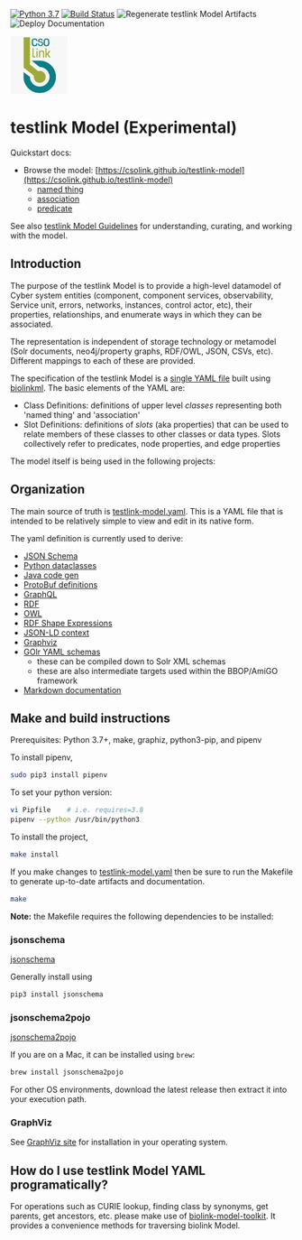 [![Python 3.7](https://upload.wikimedia.org/wikipedia/commons/f/fc/Blue_Python_3.7_Shield_Badge.svg)](https://www.python.org/downloads/release/python-370/)
[![Build Status](https://travis-ci.com/testlink/testlink-model.svg?branch=main)](https://travis-ci.com/testlink/testlink-model)
![Regenerate testlink Model Artifacts](https://github.com/csolink/testlink-model/workflows/Regenerate%20testlink%20Model%20Artifacts/badge.svg)
![Deploy Documentation](https://github.com/csolink/testlink-model/workflows/Deploy%20Documentation/badge.svg)

<img src="images/testlink-logo.png" width="20%">

# testlink Model (Experimental)

Quickstart docs:

- Browse the model: [https://csolink.github.io/testlink-model](https://csolink.github.io/testlink-model)
  - [named thing](https://csolink.github.io/testlink-model/docs/NamedThing.html)
  - [association](https://csolink.github.io/testlink-model/docs/Association.html)
  - [predicate](https://csolink.github.io/testlink-model/docs/predicates.html)

See also [testlink Model Guidelines](./guidelines/index.md) for understanding, curating, and working with the model.


## Introduction

The purpose of the testlink Model is to provide a high-level datamodel of Cyber system entities
(component, component services, observability, Service unit, errors, networks, instances, control actor, etc),
their properties, relationships, and enumerate ways in which they can be associated.

The representation is independent of storage technology or metamodel (Solr documents, neo4j/property graphs,
RDF/OWL, JSON, CSVs, etc). Different mappings to each of these are provided.

The specification of the testlink Model is a [single YAML file](testlink-model.yaml) built using [biolinkml](https://github.com/biolink/biolinkml).
The basic elements of the YAML are:

 - Class Definitions: definitions of upper level *classes* representing both 'named thing' and 'association'
 - Slot Definitions: definitions of *slots* (aka properties) that can be used to relate members of these classes to other classes or data types. Slots collectively refer to predicates, node properties, and edge properties

The model itself is being used in the following projects:


## Organization

The main source of truth is [testlink-model.yaml](testlink-model.yaml). This is a YAML file that is intended to
be relatively simple to view and edit in its native form.

The yaml definition is currently used to derive:

  - [JSON Schema](json-schema)
  - [Python dataclasses](testlink/model.py)
  - [Java code gen](java)
  - [ProtoBuf definitions](testlink-model.proto)
  - [GraphQL](testlink-model.graphql)
  - [RDF](testlink-model.ttl)
  - [OWL](testlink-model.owl.ttl)
  - [RDF Shape Expressions](testlink-model.shex)
  - [JSON-LD context](context.jsonld)
  - [Graphviz](graphviz)
  - [GOlr YAML schemas](golr-views)
    - these can be compiled down to Solr XML schemas
    - these are also intermediate targets used within the BBOP/AmiGO framework
  - [Markdown documentation](docs)


## Make and build instructions

Prerequisites: Python 3.7+, make, graphiz, python3-pip, and pipenv

To install pipenv,

```sh
sudo pip3 install pipenv
```

To set your python version:

```sh
vi Pipfile    # i.e. requires=3.8
pipenv --python /usr/bin/python3
```

To install the project,
```sh
make install
```

If you make changes to [testlink-model.yaml](testlink-model.yaml) then be sure to run the Makefile to generate
up-to-date artifacts and documentation.

```sh
make
```


**Note:** the Makefile requires the following dependencies to be installed:

### jsonschema

[jsonschema](https://json-schema.org/)

Generally install using 

```sh
pip3 install jsonschema
```

### jsonschema2pojo

[jsonschema2pojo](https://github.com/joelittlejohn/jsonschema2pojo)

If you are on a Mac, it can be installed using `brew`:
```sh
brew install jsonschema2pojo
```
For other OS environments, download the latest release then extract it into your execution path.

### GraphViz

See [GraphViz site](https://graphviz.org/) for installation in your operating system.



## How do I use testlink Model YAML programatically?

For operations such as CURIE lookup, finding class by synonyms, get parents, get ancestors, etc. please make use of [biolink-model-toolkit](https://github.com/biolink/biolink-model-toolkit/). It provides a convenience methods for traversing biolink Model.


